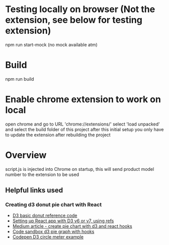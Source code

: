# Testing locally on browser (Not the extension, see below for testing extension)

npm run start-mock (no mock available atm)

# Build

npm run build

# Enable chrome extension to work on local

open chrome and go to URL 'chrome://extensions/'
select 'load unpacked' and select the build folder of this project
after this initial setup you only have to update the extension after rebuilding the project

# Overview

script.js is injected into Chrome on startup, this will send product model number to the extension to be used

## Helpful links used

### Creating d3 donut pie chart with React
- [D3 basic donut reference code](https://www.d3-graph-gallery.com/graph/donut_basic.html)
- [Setting up React app with D3 v6 or v7, using refs](https://www.pluralsight.com/guides/using-d3.js-inside-a-react-app)
- [Medium article - create pie chart with d3 and react hooks](https://medium.com/stationfive/how-to-create-a-pie-chart-with-d3-js-and-react-hooks-part-1-81bcd7f39b32)
- [Code sandbox d3 pie graph with hooks](https://codesandbox.io/s/r5wp0v08xq?from-embed)
- [Codepen D3 circle meter example](https://codepen.io/herudea/pen/YpEeRW)
